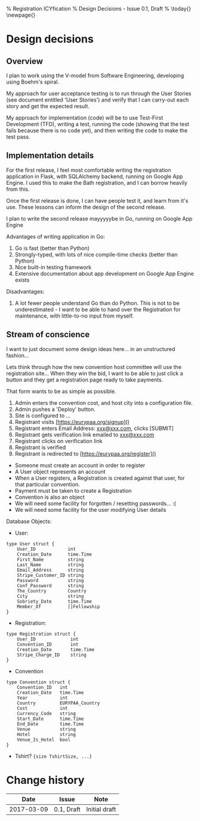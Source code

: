 % Registration ICYfication
% Design Decisions - Issue 0.1, Draft
% \today{}
\newpage{}

# Design decisions

## Overview

I plan to work using the V-model from Software Engineering, developing using
Boehm's spiral.

My approach for user acceptance testing is to run through the User Stories (see
document entitled 'User Stories') and verify that I can carry-out each story
and get the expected result.

My approach for implementation (code) will be to use Test-First Development
(TFD), writing a test, running the code (showing that the test fails because
there is no code yet), and then writing the code to make the test pass.

## Implementation details

For the first release, I feel most comfortable writing the registration
application in Flask, with SQLAlchemy backend, running on Google App Engine. I
used this to make the Bath registration, and I can borrow heavily from this.

Once the first release is done, I can have people test it, and learn from it's
use. These lessons can inform the design of the second release.

I plan to write the second release mayyyyybe in Go, running on Google App Engine

Advantages of writing application in Go:

1. Go is fast (better than Python)
2. Strongly-typed, with lots of nice compile-time checks (better than Python)
3. Nice built-in testing framework
4. Extensive documentation about app development on Google App Engine exists

Disadvantages:

1. A lot fewer people understand Go than do Python. This is not to be
   underestimated - I want to be able to hand over the Registration for
   maintenance, with little-to-no input from myself.

## Stream of conscience

I want to just document some design ideas here... in an unstructured fashion...

Lets think through how the new convention host committee will use the registration site...
When they win the bid, I want to be able to just click a button and they get a registration page ready to take payments.

That form wants to be as simple as possible.

1. Admin enters the convention cost, and host city into a configuration file.
1. Admin pushes a 'Deploy' button.
1. Site is configured to ...
1. Registrant visits [https://eurypaa.org/signup]()
1. Registrant enters Email Address: xxx@xxx.com, clicks [SUBMIT]
1. Registrant gets verification link emailed to xxx@xxx.com 
1. Registrant clicks on verification link
1. Registrant is verified
1. Registrant is redirected to [https://eurypaa.org/register]()

* Someone must create an account in order to register
* A User object represents an account
* When a User registers, a Registration is created against that user, for that particular convention.
* Payment must be taken to create a Registration
* Convention is also an object
* We will need some facility for forgotten / resetting passwords... :(
* We will need some facility for the user modifying User details

Database Objects:

* User: 

```
type User struct {
	User_ID            int
	Creation_Date      time.Time
	First_Name         string
	Last_Name          string
	Email_Address      string
    Stripe_Customer_ID string
	Password           string
	Conf_Password      string
	The_Country        Country
	City               string
	Sobriety_Date      time.Time
	Member_Of          []Fellowship
}
```

* Registration:

```
type Registration struct {
    User_ID             int
    Convention_ID       int
    Creation_Date       time.Time
    Stripe_Charge_ID    string
}
```

* Convention 

```
type Convention struct {
	Convention_ID   int
	Creation_Date   time.Time
	Year            int
	Country         EURYPAA_Country
	Cost            int
	Currency_Code   string
	Start_Date      time.Time
	End_Date        time.Time
	Venue           string
	Hotel           string
	Venue_Is_Hotel  bool
}
```

* Tshirt? `{size TshirtSize, ...}`

# Change history

Date | Issue | Note
---|---|---
2017-03-09 | 0.1, Draft | Initial draft |
